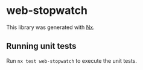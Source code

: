 # web-stopwatch

This library was generated with [Nx](https://nx.dev).

## Running unit tests

Run `nx test web-stopwatch` to execute the unit tests.
